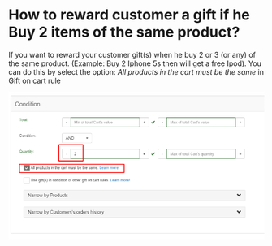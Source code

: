 # How to reward customer a gift if he Buy 2 items of the same product?

If you want to reward your customer gift\(s\) when he buy 2 or 3 \(or any\) of the same product. \(Example: Buy 2 Iphone 5s then will get a free Ipod\). You can do this by select the option: _All products in the cart must be the same_ in Gift on cart rule

![](.gitbook/assets/image%20%2812%29.png)

